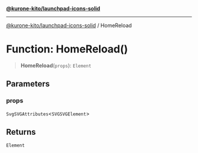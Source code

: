 [**@kurone-kito/launchpad-icons-solid**](../README.md)

***

[@kurone-kito/launchpad-icons-solid](../globals.md) / HomeReload

# Function: HomeReload()

> **HomeReload**(`props`): `Element`

## Parameters

### props

`SvgSVGAttributes`\<`SVGSVGElement`\>

## Returns

`Element`
